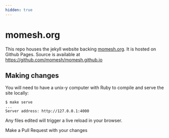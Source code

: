 ```yaml
---
hidden: true
---
```

# momesh.org

This repo houses the jekyll website backing [momesh.org](https://momesh.org). It is hosted on Github Pages. Source is available at https://github.com/momesh/momesh.github.io

## Making changes

You will need to have a unix-y computer with Ruby to compile and serve the site locally:

```
$ make serve
...
Server address: http://127.0.0.1:4000
```

Any files edited will trigger a live reload in your browser.

Make a Pull Request with your changes
